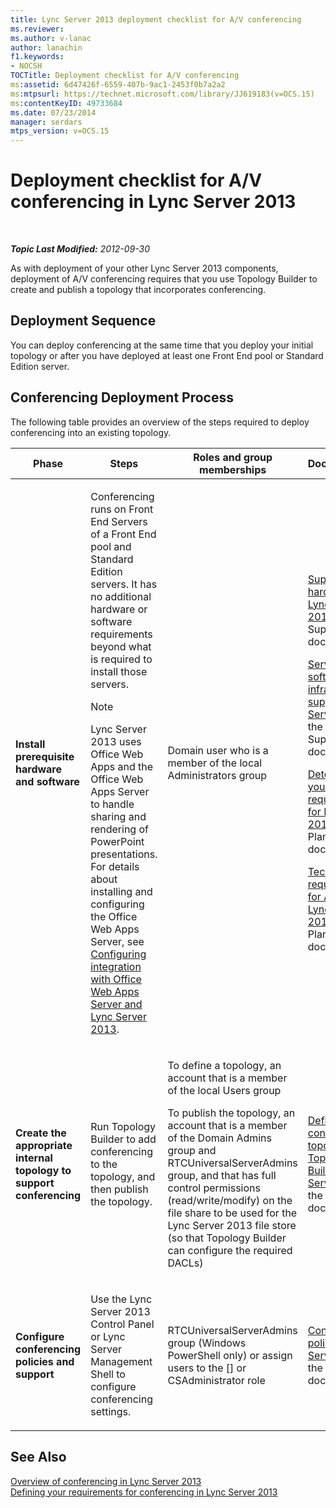 ```yaml
---
title: Lync Server 2013 deployment checklist for A/V conferencing
ms.reviewer: 
ms.author: v-lanac
author: lanachin
f1.keywords:
- NOCSH
TOCTitle: Deployment checklist for A/V conferencing
ms:assetid: 6d47426f-6559-407b-9ac1-2453f0b7a2a2
ms:mtpsurl: https://technet.microsoft.com/library/JJ619183(v=OCS.15)
ms:contentKeyID: 49733684
ms.date: 07/23/2014
manager: serdars
mtps_version: v=OCS.15
---
```


<div data-xmlns="http://www.w3.org/1999/xhtml">

<div class="topic" data-xmlns="http://www.w3.org/1999/xhtml" data-msxsl="urn:schemas-microsoft-com:xslt" data-cs="http://msdn.microsoft.com/en-us/">

<div data-asp="http://msdn2.microsoft.com/asp">

# Deployment checklist for A/V conferencing in Lync Server 2013

</div>

<div id="mainSection">

<div id="mainBody">

<span> </span>

_**Topic Last Modified:** 2012-09-30_

As with deployment of your other Lync Server 2013 components, deployment of A/V conferencing requires that you use Topology Builder to create and publish a topology that incorporates conferencing.

<div>

## Deployment Sequence

You can deploy conferencing at the same time that you deploy your initial topology or after you have deployed at least one Front End pool or Standard Edition server.

</div>

<div>

## Conferencing Deployment Process

The following table provides an overview of the steps required to deploy conferencing into an existing topology.


<table>
<colgroup>
<col style="width: 25%" />
<col style="width: 25%" />
<col style="width: 25%" />
<col style="width: 25%" />
</colgroup>
<thead>
<tr class="header">
<th>Phase</th>
<th>Steps</th>
<th>Roles and group memberships</th>
<th>Documentation</th>
</tr>
</thead>
<tbody>
<tr class="odd">
<td><p><strong>Install prerequisite hardware and software</strong></p></td>
<td><p>Conferencing runs on Front End Servers of a Front End pool and Standard Edition servers. It has no additional hardware or software requirements beyond what is required to install those servers.</p>
<div>

> [!NOTE]  
> Lync Server 2013 uses Office Web Apps and the Office Web Apps Server to handle sharing and rendering of PowerPoint presentations. For details about installing and configuring the Office Web Apps Server, see <A href="lync-server-2013-enabling-office-web-apps-server-and-lync-server-2013.md">Configuring integration with Office Web Apps Server and Lync Server 2013</A>.


</div></td>
<td><p>Domain user who is a member of the local Administrators group</p></td>
<td><p><a href="lync-server-2013-supported-hardware.md">Supported hardware for Lync Server 2013</a> in the Supportability documentation</p>
<p><a href="lync-server-2013-server-software-and-infrastructure-support.md">Server software and infrastructure support in Lync Server 2013</a> in the Supportability documentation</p>
<p><a href="lync-server-2013-determining-your-system-requirements.md">Determining your system requirements for Lync Server 2013</a> in the Planning documentation.</p>
<p><a href="lync-server-2013-technical-requirements-for-archiving.md">Technical requirements for Archiving in Lync Server 2013</a> in the Planning documentation.</p></td>
</tr>
<tr class="even">
<td><p><strong>Create the appropriate internal topology to support conferencing</strong></p></td>
<td><p>Run Topology Builder to add conferencing to the topology, and then publish the topology.</p></td>
<td><p>To define a topology, an account that is a member of the local Users group</p>
<p>To publish the topology, an account that is a member of the Domain Admins group and RTCUniversalServerAdmins group, and that has full control permissions (read/write/modify) on the file share to be used for the Lync Server 2013 file store (so that Topology Builder can configure the required DACLs)</p></td>
<td><p><a href="lync-server-2013-define-and-configure-a-topology-in-topology-builder.md">Define and configure a topology in Topology Builder for Lync Server 2013</a> in the Deployment documentation.</p></td>
</tr>
<tr class="odd">
<td><p><strong>Configure conferencing policies and support</strong></p></td>
<td><p>Use the Lync Server 2013 Control Panel or Lync Server Management Shell to configure conferencing settings.</p></td>
<td><p>RTCUniversalServerAdmins group (Windows PowerShell only) or assign users to the [] or CSAdministrator role</p></td>
<td><p><a href="lync-server-2013-conferencing-policies.md">Conferencing policies in Lync Server 2013</a> in the Operations documentation.</p></td>
</tr>
</tbody>
</table>


</div>

<div>

## See Also


[Overview of conferencing in Lync Server 2013](lync-server-2013-overview-of-conferencing.md)  
[Defining your requirements for conferencing in Lync Server 2013](lync-server-2013-defining-your-requirements-for-conferencing.md)  
  

</div>

</div>

<span> </span>

</div>

</div>

</div>

